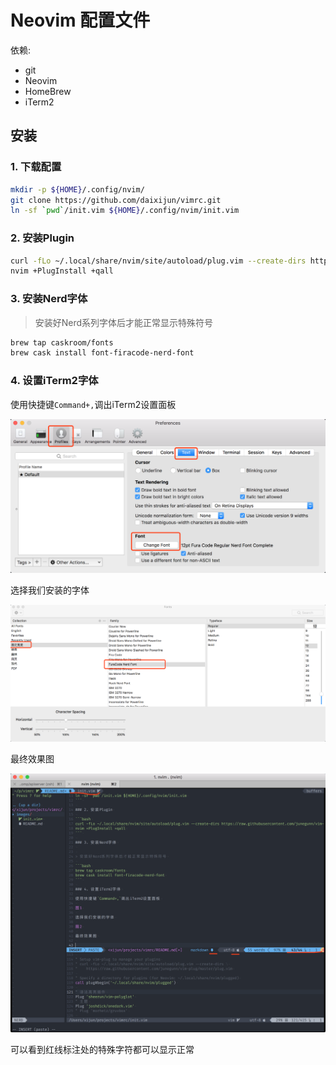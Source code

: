 # Neovim 配置文件

依赖:

- git
- Neovim
- HomeBrew
- iTerm2

## 安装

### 1. 下载配置

```bash
mkdir -p ${HOME}/.config/nvim/
git clone https://github.com/daixijun/vimrc.git
ln -sf `pwd`/init.vim ${HOME}/.config/nvim/init.vim
```

### 2. 安装Plugin

```bash
curl -fLo ~/.local/share/nvim/site/autoload/plug.vim --create-dirs https://raw.githubusercontent.com/junegunn/vim-plug/master/plug.vim
nvim +PlugInstall +qall
```

### 3. 安装Nerd字体


> 安装好Nerd系列字体后才能正常显示特殊符号

```bash
brew tap caskroom/fonts
brew cask install font-firacode-nerd-font
```

### 4. 设置iTerm2字体

使用快捷键`Command+,`调出iTerm2设置面板

![图1](images/step1.png)

选择我们安装的字体

![图2](images/step2.png)

最终效果图

![图3](images/step3.png)

可以看到红线标注处的特殊字符都可以显示正常

